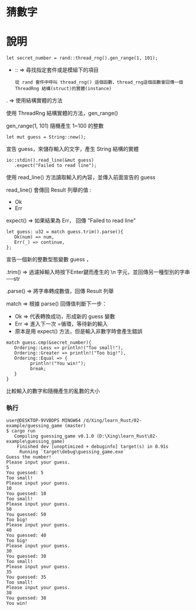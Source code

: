 # 猜數字
# 說明
```
let secret_number = rand::thread_rng().gen_range(1, 101);
```
* :: => 尋找指定套件或是模組下的項目

      從 rand 套件中呼叫 thread_rng() 這個函數，thread_rng這個函數會回傳一個ThreadRng 結構(struct)的實體(instance)

. => 使用結構實體的方法

   使用 ThreadRng 結構實體的方法，gen_range()
   
   gen_range(1, 101) 隨機產生 1~100 的整數

```
let mut guess = String::new();
```
宣告 guess，來儲存輸入的文字，產生 String 結構的實體

```
io::stdin().read_line(&mut guess)
   .expect("Failed to read line");
```
使用 read_line() 方法讀取輸入的內容，並傳入前面宣告的 guess

read_line() 會傳回 Result 列舉的值 :

   * Ok 
   * Err

expect() => 如果結果為 Err， 回傳 "Failed to read line"

```
let guess: u32 = match guess.trim().parse(){
   Ok(num) => num,
   Err(_) => continue,
};
```
宣告一個新的整數型態變數 guess ，

.trim() => 過濾掉輸入時按下Enter鍵而產生的 \n 字元，並回傳另一種型別的字串──str

.parse() => 將字串轉成數值，回傳 Result 列舉

match => 根據 parse() 回傳值判斷下一步：

   * Ok => 代表轉換成功，形成新的 guess 變數
   * Err => 進入下一次 =循環，等待新的輸入
   * 原本是用 expect() 方法，但是輸入非數字時會產生錯誤

```
match guess.cmp(&secret_number){
   Ordering::Less => println!("Too small!"),
   Ordering::Greater => println!("Too big!"),
   Ordering::Equal => {
         println!("You win!");
         break;
   }
}
```
比較輸入的數字和隨機產生的亂數的大小

### 執行
```
user@DESKTOP-9VVBDPS MINGW64 /d/Xing/learn_Rust/02-example/guessing_game (master)
$ cargo run
   Compiling guessing_game v0.1.0 (D:\Xing\learn_Rust\02-example\guessing_game)
    Finished dev [unoptimized + debuginfo] target(s) in 0.91s             
     Running `target\debug\guessing_game.exe`
Guess the number!
Please input your guess.
5
You guessed: 5
Too small!
Please input your guess.
10
You guessed: 10
Too small!
Please input your guess.
50
You guessed: 50
Too big!
Please input your guess.
40
You guessed: 40
Too big!
Please input your guess.
30
You guessed: 30
Too small!
Please input your guess.
35
You guessed: 35
Too small!
Please input your guess.
38
You guessed: 38
You win!
```

